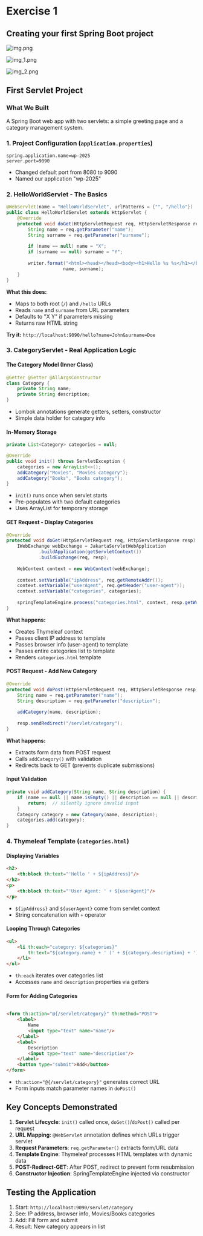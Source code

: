 # Exercise 1

## Creating your first Spring Boot project

![img.png](../images/img.png)

![img_1.png](../images/img_1.png)

![img_2.png](../images/img_2.png)

## First Servlet Project

### What We Built
A Spring Boot web app with two servlets: a simple greeting page and a category management system.

### 1. Project Configuration (`application.properties`)
```properties
spring.application.name=wp-2025
server.port=9090
```
- Changed default port from 8080 to 9090
- Named our application "wp-2025"

### 2. HelloWorldServlet - The Basics
```java
@WebServlet(name = "HelloWorldServlet", urlPatterns = {"", "/hello"})
public class HelloWorldServlet extends HttpServlet {
    @Override
    protected void doGet(HttpServletRequest req, HttpServletResponse resp) {
        String name = req.getParameter("name");
        String surname = req.getParameter("surname");
        
        if (name == null) name = "X";
        if (surname == null) surname = "Y";
        
        writer.format("<html><head></head><body><h1>Hello %s %s</h1></body></html>", 
                     name, surname);
    }
}
```

**What this does:**
- Maps to both root (`/`) and `/hello` URLs
- Reads `name` and `surname` from URL parameters
- Defaults to "X Y" if parameters missing
- Returns raw HTML string

**Try it:** `http://localhost:9090/hello?name=John&surname=Doe`

### 3. CategoryServlet - Real Application Logic

#### The Category Model (Inner Class)
```java
@Getter @Setter @AllArgsConstructor
class Category {
    private String name;
    private String description;
}
```
- Lombok annotations generate getters, setters, constructor
- Simple data holder for category info

#### In-Memory Storage
```java
private List<Category> categories = null;

@Override
public void init() throws ServletException {
    categories = new ArrayList<>();
    addCategory("Movies", "Movies category");
    addCategory("Books", "Books category");
}
```
- `init()` runs once when servlet starts
- Pre-populates with two default categories
- Uses ArrayList for temporary storage

#### GET Request - Display Categories
```java
@Override
protected void doGet(HttpServletRequest req, HttpServletResponse resp) {
    IWebExchange webExchange = JakartaServletWebApplication
            .buildApplication(getServletContext())
            .buildExchange(req, resp);
    
    WebContext context = new WebContext(webExchange);
    
    context.setVariable("ipAddress", req.getRemoteAddr());
    context.setVariable("userAgent", req.getHeader("user-agent"));
    context.setVariable("categories", categories);
    
    springTemplateEngine.process("categories.html", context, resp.getWriter());
}
```

**What happens:**
- Creates Thymeleaf context
- Passes client IP address to template
- Passes browser info (user-agent) to template
- Passes entire categories list to template
- Renders `categories.html` template

#### POST Request - Add New Category
```java
@Override
protected void doPost(HttpServletRequest req, HttpServletResponse resp) {
    String name = req.getParameter("name");
    String description = req.getParameter("description");
    
    addCategory(name, description);
    
    resp.sendRedirect("/servlet/category");
}
```

**What happens:**
- Extracts form data from POST request
- Calls `addCategory()` with validation
- Redirects back to GET (prevents duplicate submissions)

#### Input Validation
```java
private void addCategory(String name, String description) {
    if (name == null || name.isEmpty() || description == null || description.isEmpty()) {
        return;  // silently ignore invalid input
    }
    Category category = new Category(name, description);
    categories.add(category);
}
```

### 4. Thymeleaf Template (`categories.html`)

#### Displaying Variables
```html
<h2>
    <th:block th:text="'Hello ' + ${ipAddress}"/>
</h2>
<p>
    <th:block th:text="'User Agent: ' + ${userAgent}"/>
</p>
```
- `${ipAddress}` and `${userAgent}` come from servlet context
- String concatenation with `+` operator

#### Looping Through Categories
```html
<ul>
    <li th:each="category: ${categories}" 
        th:text="${category.name} + ' (' + ${category.description} + ')'">
    </li>
</ul>
```
- `th:each` iterates over categories list
- Accesses `name` and `description` properties via getters

#### Form for Adding Categories
```html

<form th:action="@{/servlet/category}" th:method="POST">
    <label>
        Name
        <input type="text" name="name"/>
    </label>
    <label>
        Description
        <input type="text" name="description"/>
    </label>
    <button type="submit">Add</button>
</form>
```
- `th:action="@{/servlet/category}"` generates correct URL
- Form inputs match parameter names in `doPost()`

## Key Concepts Demonstrated

1. **Servlet Lifecycle**: `init()` called once, `doGet()`/`doPost()` called per request
2. **URL Mapping**: `@WebServlet` annotation defines which URLs trigger servlet
3. **Request Parameters**: `req.getParameter()` extracts form/URL data
4. **Template Engine**: Thymeleaf processes HTML templates with dynamic data
5. **POST-Redirect-GET**: After POST, redirect to prevent form resubmission
6. **Constructor Injection**: SpringTemplateEngine injected via constructor

## Testing the Application
1. Start: `http://localhost:9090/servlet/category`
2. See: IP address, browser info, Movies/Books categories
3. Add: Fill form and submit
4. Result: New category appears in list